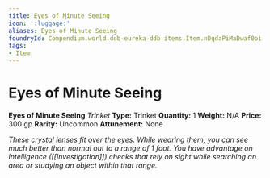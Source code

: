 ```yaml
---
title: Eyes of Minute Seeing
icon: ':luggage:'
aliases: Eyes of Minute Seeing
foundryId: Compendium.world.ddb-eureka-ddb-items.Item.nDqdaPiMaDwaf0oi
tags:
- Item
---
```


# Eyes of Minute Seeing

**Eyes of Minute Seeing**
_Trinket_
**Type:** Trinket
**Quantity:** 1
**Weight:** N/A
**Price:** 300 gp
**Rarity:** Uncommon
**Attunement:** None

*These crystal lenses fit over the eyes. While wearing them, you can see much better than normal out to a range of 1 foot. You have advantage on Intelligence ([[Investigation]]) checks that rely on sight while searching an area or studying an object within that range.*